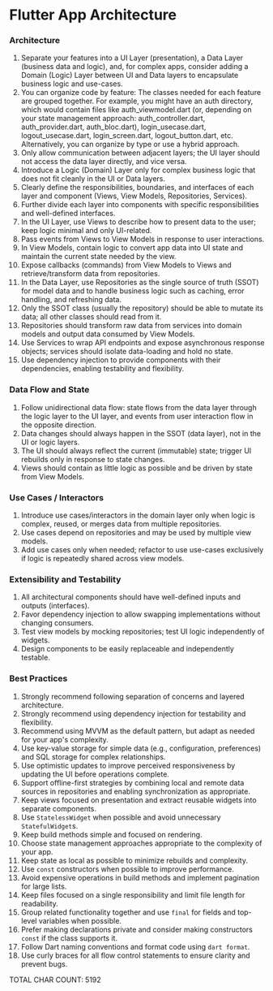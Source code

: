 # Flutter App Architecture

### Architecture
1. Separate your features into a UI Layer (presentation), a Data Layer (business data and logic), and, for complex apps, consider adding a Domain (Logic) Layer between UI and Data layers to encapsulate business logic and use-cases.
2. You can organize code by feature: The classes needed for each feature are grouped together. For example, you might have an auth directory, which would contain files like auth_viewmodel.dart (or, depending on your state management approach: auth_controller.dart, auth_provider.dart, auth_bloc.dart), login_usecase.dart, logout_usecase.dart, login_screen.dart, logout_button.dart, etc. Alternatively, you can organize by type or use a hybrid approach.
3. Only allow communication between adjacent layers; the UI layer should not access the data layer directly, and vice versa.
4. Introduce a Logic (Domain) Layer only for complex business logic that does not fit cleanly in the UI or Data layers.
5. Clearly define the responsibilities, boundaries, and interfaces of each layer and component (Views, View Models, Repositories, Services).
6. Further divide each layer into components with specific responsibilities and well-defined interfaces.
7. In the UI Layer, use Views to describe how to present data to the user; keep logic minimal and only UI-related.
8. Pass events from Views to View Models in response to user interactions.
9. In View Models, contain logic to convert app data into UI state and maintain the current state needed by the view.
10. Expose callbacks (commands) from View Models to Views and retrieve/transform data from repositories.
11. In the Data Layer, use Repositories as the single source of truth (SSOT) for model data and to handle business logic such as caching, error handling, and refreshing data.
12. Only the SSOT class (usually the repository) should be able to mutate its data; all other classes should read from it.
13. Repositories should transform raw data from services into domain models and output data consumed by View Models.
14. Use Services to wrap API endpoints and expose asynchronous response objects; services should isolate data-loading and hold no state.
15. Use dependency injection to provide components with their dependencies, enabling testability and flexibility.

### Data Flow and State
1. Follow unidirectional data flow: state flows from the data layer through the logic layer to the UI layer, and events from user interaction flow in the opposite direction.
2. Data changes should always happen in the SSOT (data layer), not in the UI or logic layers.
3. The UI should always reflect the current (immutable) state; trigger UI rebuilds only in response to state changes.
4. Views should contain as little logic as possible and be driven by state from View Models.

### Use Cases / Interactors
1. Introduce use cases/interactors in the domain layer only when logic is complex, reused, or merges data from multiple repositories.
2. Use cases depend on repositories and may be used by multiple view models.
3. Add use cases only when needed; refactor to use use-cases exclusively if logic is repeatedly shared across view models.

### Extensibility and Testability
1. All architectural components should have well-defined inputs and outputs (interfaces).
2. Favor dependency injection to allow swapping implementations without changing consumers.
3. Test view models by mocking repositories; test UI logic independently of widgets.
4. Design components to be easily replaceable and independently testable.

### Best Practices
1. Strongly recommend following separation of concerns and layered architecture.
2. Strongly recommend using dependency injection for testability and flexibility.
3. Recommend using MVVM as the default pattern, but adapt as needed for your app's complexity.
4. Use key-value storage for simple data (e.g., configuration, preferences) and SQL storage for complex relationships.
5. Use optimistic updates to improve perceived responsiveness by updating the UI before operations complete.
6. Support offline-first strategies by combining local and remote data sources in repositories and enabling synchronization as appropriate.
7. Keep views focused on presentation and extract reusable widgets into separate components.
8. Use `StatelessWidget` when possible and avoid unnecessary `StatefulWidget`s.
9. Keep build methods simple and focused on rendering.
10. Choose state management approaches appropriate to the complexity of your app.
11. Keep state as local as possible to minimize rebuilds and complexity.
12. Use `const` constructors when possible to improve performance.
13. Avoid expensive operations in build methods and implement pagination for large lists.
14. Keep files focused on a single responsibility and limit file length for readability.
15. Group related functionality together and use `final` for fields and top-level variables when possible.
16. Prefer making declarations private and consider making constructors `const` if the class supports it.
17. Follow Dart naming conventions and format code using `dart format`.
18. Use curly braces for all flow control statements to ensure clarity and prevent bugs.

TOTAL CHAR COUNT:     5192